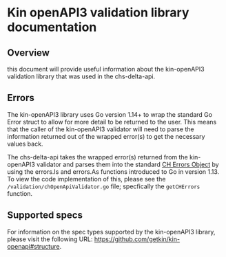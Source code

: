# Kin openAPI3 validation library documentation

## Overview
this document will provide useful information about the kin-openAPI3 validation library that was used in the chs-delta-api.

## Errors
The kin-openAPI3 library uses Go version 1.14+ to wrap the standard Go Error struct to allow for more detail to be returned 
to the user. This means that the caller of the kin-openAPI3 validator will need to parse the information returned out of 
the wrapped error(s) to get the necessary values back.

The chs-delta-api takes the wrapped error(s) returned from the kin-openAPI3 validator and parses them into the standard 
[CH Errors Object](link_here) by using the errors.Is and errors.As functions introduced to Go in version 1.13. To view 
the code implementation of this, please see the `/validation/chOpenApiValidator.go` file; specfically the `getCHErrors` 
function.

## Supported specs
For information on the spec types supported by the kin-openAPI3 library, please visit the following URL: 
https://github.com/getkin/kin-openapi#structure.

